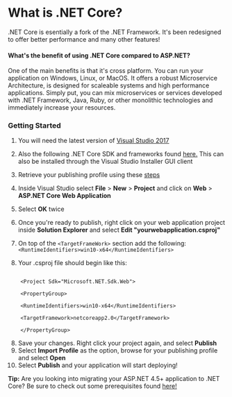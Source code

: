 # What is .NET Core?
.NET Core is esentially a fork of the .NET Framework. It's been redesigned to offer better performance and many other features!

#### What's the benefit of using .NET Core compared to ASP.NET?
One of the main benefits is that it's cross platform. You can run your application on Windows, Linux, or MacOS.
It offers a robust Microservice Architecture, is designed for scaleable systems and high performance applications. Simply put, you can mix microservices or services developed with .NET Framework, Java, Ruby, or other monolithic technologies and immediately increase your resources.

### Getting Started
1. You will need the latest version of [Visual Studio 2017](https://www.visualstudio.com/downloads/)
2. Also the following .NET Core SDK and frameworks found [here.](https://www.microsoft.com/net/download/windows) This can also be installed through the Visual Studio Installer GUI client
3. Retrieve your publishing profile using these [steps](https://www.gearhost.com/documentation/how-to-publish-your-app-from-visual-studio)
4. Inside Visual Studio select **File** > **New** > **Project** and click on **Web** > **ASP.NET Core Web Application**
5. Select **OK** twice 
6. Once you're ready to publish, right click on your web application project inside **Solution Explorer** and select **Edit "yourwebapplication.csproj"**
7. On top of the `<TargetFrameWork>` section add the following:
 `<RuntimeIdentifiers>win10-x64</RuntimeIdentifiers>`

8. Your .csproj file should begin like this:


````

    <Project Sdk="Microsoft.NET.Sdk.Web">

    <PropertyGroup>

    <RuntimeIdentifiers>win10-x64</RuntimeIdentifiers>

    <TargetFramework>netcoreapp2.0</TargetFramework>

    </PropertyGroup>
````


8. Save your changes. Right click your project again, and select **Publish**
9. Select **Import Profile** as the option, browse for your publishing profile and select **Open**
10. Select **Publish** and your application will start deploying!


**Tip:** Are you looking into migrating your ASP.NET 4.5+ application to .NET Core? Be sure to check out some prerequisites found [here!](https://docs.microsoft.com/en-us/dotnet/standard/choosing-core-framework-server)